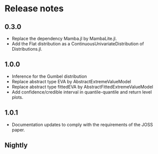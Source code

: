 # Release notes

## 0.3.0
- Replace the dependency Mamba.jl by MambaLite.jl.
- Add the Flat distribution as a ContinuousUnivariateDistribution of Distributions.jl.

## 1.0.0
- Inference for the Gumbel distribution
- Replace abstract type EVA by AbstractExtremeValueModel
- Replace abstract type fittedEVA by AbstractFittedExtremeValueModel
- Add confidence/credible interval in quantile-quantile and return level plots.

## 1.0.1
- Documentation updates to comply with the requirements of the JOSS paper.

## Nightly